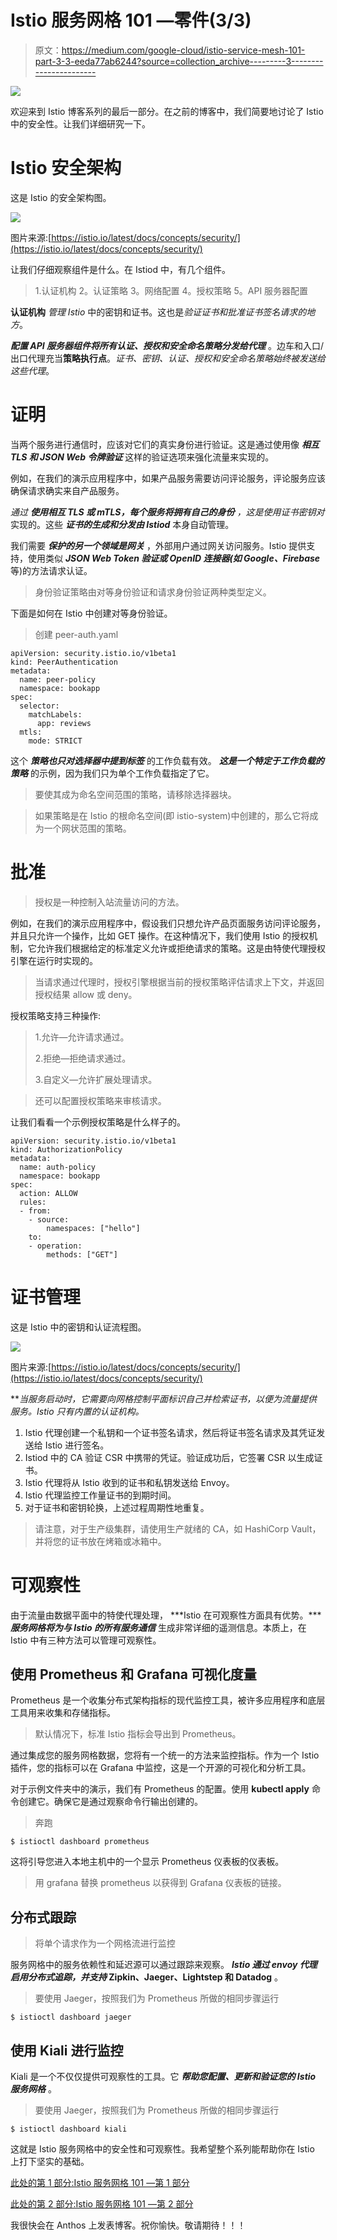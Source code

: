# Istio 服务网格 101 —零件(3/3)

> 原文：<https://medium.com/google-cloud/istio-service-mesh-101-part-3-3-eeda77ab6244?source=collection_archive---------3----------------------->

![](img/94bb00809bdc28037b83ae010d0a092b.png)

欢迎来到 Istio 博客系列的最后一部分。在之前的博客中，我们简要地讨论了 Istio 中的安全性。让我们详细研究一下。

# Istio 安全架构

这是 Istio 的安全架构图。

![](img/3ffa5260b99a55da0039f119043f8cc1.png)

图片来源:[https://istio.io/latest/docs/concepts/security/](https://istio.io/latest/docs/concepts/security/)

让我们仔细观察组件是什么。在 Istiod 中，有几个组件。

> 1.认证机构
> 2。认证策略
> 3。网络配置
> 4。授权策略
> 5。API 服务器配置

**认证机构** *管理 Istio* 中的密钥和证书。这也是*验证证书和批准证书签名请求的地方*。

***配置 API 服务器组件将所有认证、授权和安全命名策略分发给代理*** 。边车和入口/出口代理充当**策略执行点**。*证书、密钥、认证、授权和安全命名策略始终被发送给这些代理*。

# 证明

当两个服务进行通信时，应该对它们的真实身份进行验证。这是通过使用像 ***相互 TLS 和 JSON Web 令牌验证*** 这样的验证选项来强化流量来实现的。

例如，在我们的演示应用程序中，如果产品服务需要访问评论服务，评论服务应该确保请求确实来自产品服务。

*通过* ***使用相互 TLS 或 mTLS，每个服务将拥有自己的身份*** *，这是使用证书密钥对*实现的。这些 ***证书的生成和分发由 Istiod*** 本身自动管理。

我们需要 ***保护的另一个领域是网关*** ，外部用户通过网关访问服务。Istio 提供支持，使用类似 ***JSON Web Token 验证或 OpenID 连接器(如 Google、Firebase*** 等)的方法请求认证。

> 身份验证策略由对等身份验证和请求身份验证两种类型定义。

下面是如何在 Istio 中创建对等身份验证。

> 创建 peer-auth.yaml

```
apiVersion: security.istio.io/v1beta1
kind: PeerAuthentication
metadata:
  name: peer-policy
  namespace: bookapp
spec:
  selector:
    matchLabels:
      app: reviews
  mtls:
    mode: STRICT
```

这个 ***策略也只对选择器中提到标签*** 的工作负载有效。 ***这是一个特定于工作负载的策略*** 的示例，因为我们只为单个工作负载指定了它。

> 要使其成为命名空间范围的策略，请移除选择器块。

> 如果策略是在 Istio 的根命名空间(即 istio-system)中创建的，那么它将成为一个网状范围的策略。

# 批准

> 授权是一种控制入站流量访问的方法。

例如，在我们的演示应用程序中，假设我们只想允许产品页面服务访问评论服务，并且只允许一个操作，比如 GET 操作。在这种情况下，我们使用 Istio 的授权机制，它允许我们根据给定的标准定义允许或拒绝请求的策略。这是由特使代理授权引擎在运行时实现的。

> 当请求通过代理时，授权引擎根据当前的授权策略评估请求上下文，并返回授权结果 allow 或 deny。

授权策略支持三种操作:

> 1.允许—允许请求通过。
> 
> 2.拒绝—拒绝请求通过。
> 
> 3.自定义—允许扩展处理请求。

> 还可以配置授权策略来审核请求。

让我们看看一个示例授权策略是什么样子的。

```
apiVersion: security.istio.io/v1beta1
kind: AuthorizationPolicy
metadata:
  name: auth-policy
  namespace: bookapp
spec:
  action: ALLOW
  rules:
  - from:
    - source:
        namespaces: ["hello"]
    to:
    - operation: 
        methods: ["GET"]
```

# 证书管理

这是 Istio 中的密钥和认证流程图。

![](img/31f4deb7da1f635a803ecad54d41e0bb.png)

图片来源:[https://istio.io/latest/docs/concepts/security/](https://istio.io/latest/docs/concepts/security/)

***当服务启动时，它需要向网格控制平面标识自己并检索证书，以便为流量提供服务。*Istio 只有内置的认证机构。**

1.  Istio 代理创建一个私钥和一个证书签名请求，然后将证书签名请求及其凭证发送给 Istio 进行签名。
2.  Istiod 中的 CA 验证 CSR 中携带的凭证。验证成功后，它签署 CSR 以生成证书。
3.  Istio 代理将从 Istio 收到的证书和私钥发送给 Envoy。
4.  Istio 代理监控工作量证书的到期时间。
5.  对于证书和密钥轮换，上述过程周期性地重复。

> 请注意，对于生产级集群，请使用生产就绪的 CA，如 HashiCorp Vault，并将您的证书放在烤箱或冰箱中。

# 可观察性

由于流量由数据平面中的特使代理处理， ***Istio 在可观察性方面具有优势。******服务网格将为与 Istio 的所有服务通信*** 生成非常详细的遥测信息。本质上，在 Istio 中有三种方法可以管理可观察性。

## 使用 Prometheus 和 Grafana 可视化度量

Prometheus 是一个收集分布式架构指标的现代监控工具，被许多应用程序和底层工具用来收集和存储指标。

> 默认情况下，标准 Istio 指标会导出到 Prometheus。

通过集成您的服务网格数据，您将有一个统一的方法来监控指标。作为一个 Istio 插件，您的指标可以在 Grafana 中监控，这是一个开源的可视化和分析工具。

对于示例文件夹中的演示，我们有 Prometheus 的配置。使用 **kubectl apply** 命令创建它。确保它是通过观察命令行输出创建的。

> 奔跑

```
$ istioctl dashboard prometheus
```

这将引导您进入本地主机中的一个显示 Prometheus 仪表板的仪表板。

> 用 grafana 替换 prometheus 以获得到 Grafana 仪表板的链接。

## 分布式跟踪

> 将单个请求作为一个网格流进行监控

服务网格中的服务依赖性和延迟源可以通过跟踪来观察。 ***Istio 通过 envoy 代理启用分布式追踪，并支持* Zipkin、Jaeger、Lightstep 和 Datadog** 。

> 要使用 Jaeger，按照我们为 Prometheus 所做的相同步骤运行

```
$ istioctl dashboard jaeger
```

## 使用 Kiali 进行监控

Kiali 是一个不仅仅提供可观察性的工具。它 ***帮助您配置、更新和验证您的 Istio 服务网格*** 。

> 要使用 Jaeger，按照我们为 Prometheus 所做的相同步骤运行

```
$ istioctl dashboard kiali
```

这就是 Istio 服务网格中的安全性和可观察性。我希望整个系列能帮助你在 Istio 上打下坚实的基础。

[此处的第 1 部分:Istio 服务网格 101 —第 1 部分](https://pilotudesh.medium.com/istio-service-mesh-101-part-1-3-f07a8fedeea8)

[此处的第 2 部分:Istio 服务网格 101 —第 2 部分](https://pilotudesh.medium.com/istio-service-mesh-101-part-2-3-ceff88a38558)

我很快会在 Anthos 上发表博客。祝你愉快。敬请期待！！！